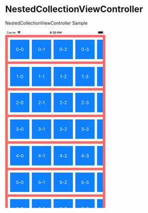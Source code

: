 # NestedCollectionViewController
NestedCollectionViewController Sample

<img src="./Simulator Screen Shot - iPhone 8 Plus - 2017-11-21 at 21.30.28.png" width="320px">
